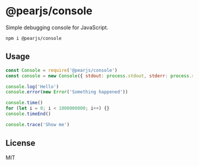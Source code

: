 # @pearjs/console

Simple debugging console for JavaScript.

```
npm i @pearjs/console
```

## Usage

```javascript
const Console = require('@pearjs/console')
const console = new Console({ stdout: process.stdout, stderr: process.stderr })

console.log('Hello')
console.error(new Error('Something happened'))

console.time()
for (let i = 0; i < 1000000000; i++) {}
console.timeEnd()

console.trace('Show me')
```

## License

MIT
